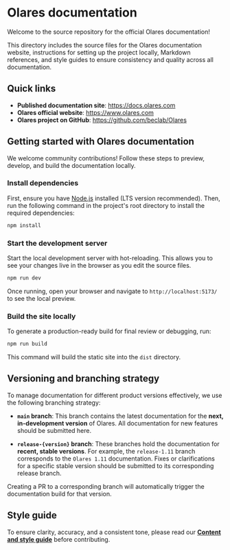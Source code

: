 # Olares documentation

Welcome to the source repository for the official Olares documentation!

This directory includes the source files for the Olares documentation website, instructions for setting up the project locally, Markdown references, and style guides to ensure consistency and quality across all documentation.

## Quick links

* **Published documentation site**: https://docs.olares.com
* **Olares official website**: https://www.olares.com
* **Olares project on GitHub**: https://github.com/beclab/Olares

## Getting started with Olares documentation

We welcome community contributions! Follow these steps to preview, develop, and build the documentation locally.

### Install dependencies

First, ensure you have [Node.js](https://nodejs.org/) installed (LTS version recommended). Then, run the following command in the project's root directory to install the required dependencies:

```bash
npm install
````

### Start the development server

Start the local development server with hot-reloading. This allows you to see your changes live in the browser as you edit the source files.

```bash
npm run dev
```

Once running, open your browser and navigate to `http://localhost:5173/` to see the local preview.

### Build the site locally

To generate a production-ready build for final review or debugging, run:

```bash
npm run build
```

This command will build the static site into the `dist` directory.

## Versioning and branching strategy

To manage documentation for different product versions effectively, we use the following branching strategy:

* **`main` branch**:
  This branch contains the latest documentation for the **next, in-development version** of Olares. All documentation for new features should be submitted here.

* **`release-{version}` branch**:
  These branches hold the documentation for **recent, stable versions**. For example, the `release-1.11` branch corresponds to the `Olares 1.11` documentation. Fixes or clarifications for a specific stable version should be submitted to its corresponding release branch.

Creating a PR to a corresponding branch will automatically trigger the documentation build for that version.

## Style guide

To ensure clarity, accuracy, and a consistent tone, please read our **[Content and style guide](https://github.com/beclab/Olares/wiki/General-style-reference)** before contributing.